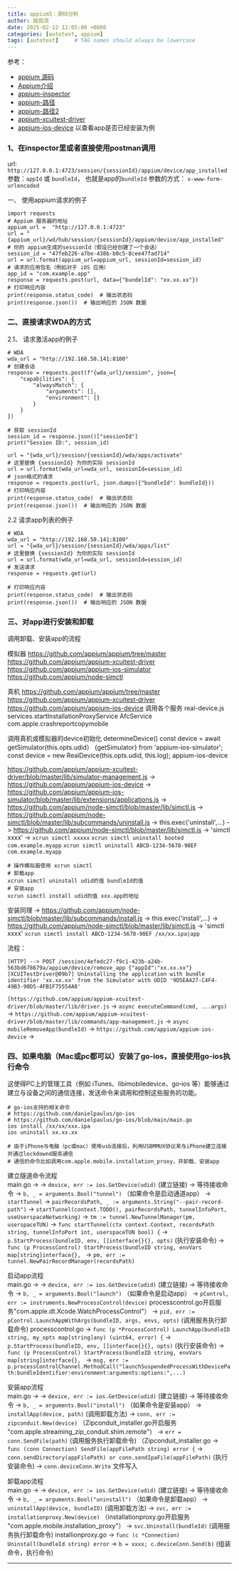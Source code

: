 ```yaml
---
title: appium5：源码分析
author: 独孤流
date: 2025-02-12 12:05:00 +0800
categories: [autotest, appium]
tags: [autotest]     # TAG names should always be lowercase
---
```


参考：
- [appium 源码](https://github.com/appium/appium.git)
- [Appium介绍](https://appium.io/docs/en/latest/intro/)
- [appium-inspector](https://github.com/appium/appium-inspector)
- [appium-路径](https://github.com/appium/appium/blob/master/packages/base-driver/docs/mjsonwp/protocol-methods.md)
- [appium-路径2](https://github.com/appium/appium/blob/master/packages/base-driver/lib/protocol/routes.js)
- [appium-xcuitest-driver](https://github.com/appium/appium-xcuitest-driver.git)
- [appium-ios-device](https://github.com/appium/appium-ios-device.git)
以查看app是否已经安装为例

### 1、在inspector里或者直接使用postman调用
url: `http://127.0.0.1:4723/session/{sessionId}/appium/device/app_installed`
参数：`appId` 或 `bundleId`， 也就是app的`bundleId`
参数的方式： `x-www-form-urlencoded`

一、 使用appium请求的例子
```
import requests
# Appium 服务器的地址
appium_url =  "http://127.0.0.1:4723"
url = "{appium_url}/wd/hub/session/{sessionId}/appium/device/app_installed"
# 你的 appium生成的sessionId（假设已经创建了一个会话）
session_id = "47feb226-a7be-438b-b0c5-8cee47fad714"
url = url.format(appium_url=appium_url, sessionId=session_id)
# 请求的应用包名（例如对于 iOS 应用）
app_id = "com.example.app"
response = requests.post(url, data={"bundelId": "xx.xx.xx"})
# 打印响应内容
print(response.status_code)  # 输出状态码
print(response.json())  # 输出响应的 JSON 数据
```


### 二、直接请求WDA的方式
2.1、 请求激活app的例子
```
# WDA
wda_url = "http://192.168.50.141:8100"
# 创建会话
response = requests.post(f"{wda_url}/session", json={
    "capabilities": {
        "alwaysMatch": {
            "arguments": [],
            "environment": {}
        }
    }
})

# 获取 sessionId
session_id = response.json()["sessionId"]
print("Session ID:", session_id)

url = "{wda_url}/session/{sessionId}/wda/apps/activate"
# 这里替换 {sessionId} 为你的实际 sessionId
url = url.format(wda_url=wda_url, sessionId=session_id)
# json格式的请求
response = requests.post(url, json.dumps({"bundleId": bundleId}))
# 打印响应内容
print(response.status_code)  # 输出状态码
print(response.json())  # 输出响应的 JSON 数据
```

2.2 请求app列表的例子
```
# WDA
wda_url = "http://192.168.50.141:8100"
url = "{wda_url}/session/{sessionId}/wda/apps/list"
# 这里替换 {sessionId} 为你的实际 sessionId
url = url.format(wda_url=wda_url, sessionId=session_id)
# 发送请求
response = requests.get(url)

# 打印响应内容
print(response.status_code)  # 输出状态码
print(response.json())  # 输出响应的 JSON 数据
```
### 三、对app进行安装和卸载
调用卸载、安装app的流程

模拟器
https://github.com/appium/appium/tree/master
https://github.com/appium/appium-xcuitest-driver
https://github.com/appium/appium-ios-simulator
https://github.com/appium/node-simctl

真机
https://github.com/appium/appium/tree/master
https://github.com/appium/appium-xcuitest-driver
https://github.com/appium/appium-ios-device
调用各个服务
real-device.js 
services.startInstallationProxyService
AfcService
com.apple.crashreportcopymobile

调用真机或模拟器的device初始化
determineDevice()
const device = await getSimulator(this.opts.udid） {getSimulator} from 'appium-ios-simulator';
const device = new RealDevice(this.opts.udid, this.log); appium-ios-device

https://github.com/appium/appium-xcuitest-driver/blob/master/lib/simulator-management.js
-> https://github.com/appium/appium-ios-device
-> https://github.com/appium/appium-ios-simulator/blob/master/lib/extensions/applications.js
-> https://github.com/appium/node-simctl/blob/master/lib/simctl.js
-> https://github.com/appium/node-simctl/blob/master/lib/subcommands/uninstall.js
-> this.exec('uninstall',...)
-> https://github.com/appium/node-simctl/blob/master/lib/simctl.js -> 'simctl xxxx' 
-> `xcrun simctl xxxxx`
`xcrun simctl uninstall booted com.example.myapp`
`xcrun simctl uninstall ABCD-1234-5678-90EF com.example.myapp`
```
# 操作模拟器使用 xcrun simctl
# 卸载app
xcrun simctl uninstall udid的值 bundleId的值
# 安装app
xcrun simctl install udid的值 xxx.app的地址
```

安装同理
-> https://github.com/appium/node-simctl/blob/master/lib/subcommands/install.js
-> this.exec('install',...)
-> https://github.com/appium/node-simctl/blob/master/lib/simctl.js -> 'simctl xxxx' 
`xcrun simctl install ABCD-1234-5678-90EF /xx/xx.ipa|app`

流程：
```
[HTTP] --> POST /session/4efedc27-f9c1-423b-a24b-563bd678679a/appium/device/remove_app {"appId":"xx.xx.xx"}
[XCUITestDriver@09b7] Uninstalling the application with bundle identifier 'xx.xx.xx' from the Simulator with UDID '9D5EA427-C4F4-49B3-90D5-4FB1F75554A8'
```
`[https://github.com/appium/appium-xcuitest-driver/blob/master/lib/driver.js` -> `async executeCommand(cmd, ...args)` 
-> `https://github.com/appium/appium-xcuitest-driver/blob/master/lib/commands/app-management.js` -> `async mobileRemoveApp(bundleId)`
-> `https://github.com/appium/appium-ios-device`
-> 
### 四、如果电脑（Mac或pc都可以）安装了go-ios，直接使用go-ios执行命令

这使得PC上的管理工具（例如 iTunes、libimobiledevice、go‑ios 等）能够通过建立与设备之间的通信连接，发送命令来调用和控制这些服务的功能。


```
# go-ios支持的相关命令
# https://github.com/danielpaulus/go-ios
# https://github.com/danielpaulus/go-ios/blob/main/main.go
ios install /xx/xx/xxx.ipa
ios uninstall xx.xx.xx

# 由于iPhone与电脑（pc或mac）使用usb连接后，利用USBMMUX协议来与iPhone建立连接并通过lockdownd服务通信
# 通信的命令比如调用com.apple.mobile.installation_proxy，并卸载、安装app
```

建立隧道命令流程\
main.go ->
-> `device, err := ios.GetDevice(udid)` (建立链接)
-> 等待接收命令 
-> `b, _ = arguments.Bool("tunnel")` （如果命令是启动通道app）
-> `startTunnel`
-> `pairRecordsPath, _ := arguments.String("--pair-record-path")`
-> `startTunnel(context.TODO(), pairRecordsPath, tunnelInfoPort, useUserspaceNetworking)`
-> `tm := tunnel.NewTunnelManager(pm, userspaceTUN)`
-> `func startTunnel(ctx context.Context, recordsPath string, tunnelInfoPort int, userspaceTUN bool) {`
-> `p.StartProcess(bundleID, env, []interface{}{}, opts)` (执行安装命令)
-> `func (p ProcessControl) StartProcess(bundleID string, envVars map[string]interface{}, ` 
-> `pm, err := tunnel.NewPairRecordManager(recordsPath)`



启动app流程\
main.go ->
-> `device, err := ios.GetDevice(udid)` (建立链接)
-> 等待接收命令 
-> `b, _ = arguments.Bool("launch")` （如果命令是启动app）
-> `pControl, err := instruments.NewProcessControl(device)` processcontrol.go开启服务"com.apple.dt.Xcode.WatchProcessControl"）
-> `pid, err := pControl.LaunchAppWithArgs(bundleID, args, envs, opts)` (调用服务执行卸载命令)
processcontrol.go
-> `func (p *ProcessControl) LaunchApp(bundleID string, my_opts map[string]any) (uint64, error) {`
-> `p.StartProcess(bundleID, env, []interface{}{}, opts)` (执行安装命令)
-> `func (p ProcessControl) StartProcess(bundleID string, envVars map[string]interface{}, ` 
-> `msg, err := p.processControlChannel.MethodCall("launchSuspendedProcessWithDevicePath:bundleIdentifier:environment:arguments:options:",...)`


安装app流程\
main.go ->
-> `device, err := ios.GetDevice(udid)` (建立链接)
-> 等待接收命令 
-> `b, _ = arguments.Bool("install")` （如果命令是安装app）
-> `installApp(device, path)` (调用卸载方法)
-> `conn, err := zipconduit.New(device)` （Zipconduit_installer.go开启服务 "com.apple.streaming_zip_conduit.shim.remote"）
-> `err = conn.SendFile(path)` (调用服务执行卸载命令)
（Zipconduit_installer.go
-> `func (conn Connection) SendFile(appFilePath string) error {`
-> `conn.sendDirectory(appFilePath) or conn.sendIpaFile(appFilePath)` (执行安装命令)
-> `conn.deviceConn.Write` 文件写入

卸载app流程\
main.go ->
-> `device, err := ios.GetDevice(udid)` (建立链接)
-> 等待接收命令 
-> `b, _ = arguments.Bool("uninstall")` （如果命令是卸载app）
-> `uninstallApp(device, bundleID)` (调用卸载方法)
-> `svc, err := installationproxy.New(device)` （installationproxy.go开启服务 "com.apple.mobile.installation_proxy"）
-> `svc.Uninstall(bundleId)` (调用服务执行卸载命令)
installionproxy.go
-> `func (c *Connection) Uninstall(bundleId string) error`
-> `b = xxxx; c.deviceConn.Send(b)` (组装命令，执行命令)


----

